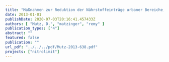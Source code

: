 ```yaml
---
title: "Maßnahmen zur Reduktion der Nährstoffeinträge urbaner Bereiche, NITROLIMIT Diskussionspapier Band 2"
date: 2013-01-01
publishDate: 2020-07-03T20:16:41.457433Z
authors: [ "Mutz, D.", "matzinger", "remy" ]
publication_types: ["4"]
abstract: ""
featured: false
publication: ""
url_pdf: "../../../pdf/Mutz-2013-638.pdf"
projects: ["nitrolimit"]
---
```


